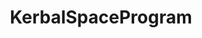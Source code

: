 ---
title: KerbalSpaceProgram
crosslinks:
- jatwaaspaceprogram
- RealSolarSystem
- Kos
- ConsoleKSP
- space
- nocontext
- EmpireDidNothingWrong
- spacex
- aviation
- pcmasterrace
- SpaceXMasterrace
- EliteDangerous
- gifsthatendtoosoon
- SpaceXLounge
- oddlysatisfying
- Warthunder
- Steam
- dwarffortress
- factorio
---